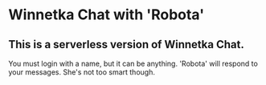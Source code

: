 # Winnetka Chat with 'Robota'

## This is a serverless version of Winnetka Chat.

You must login with a name, but it can be anything. 'Robota' will respond to your messages. She's not too smart though. 

